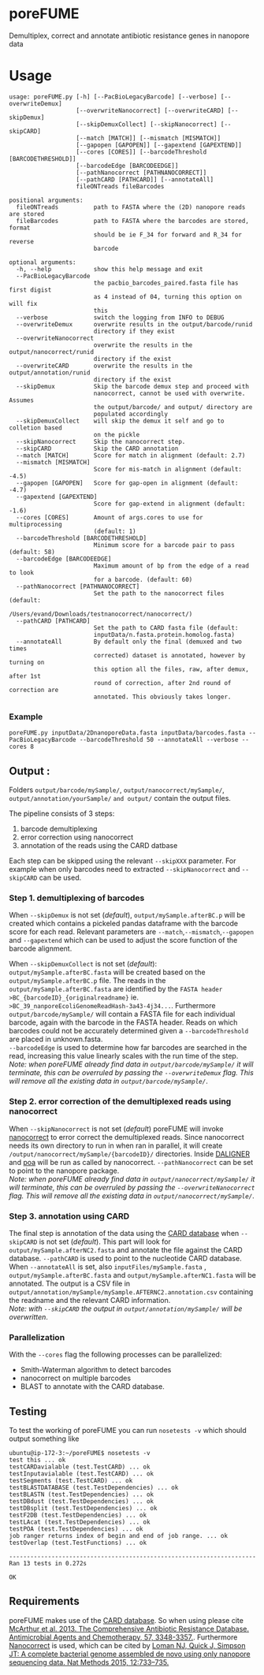 poreFUME
===============

Demultiplex, correct and annotate antibiotic resistance genes in nanopore data




# Usage

```
usage: poreFUME.py [-h] [--PacBioLegacyBarcode] [--verbose] [--overwriteDemux]
                   [--overwriteNanocorrect] [--overwriteCARD] [--skipDemux]
                   [--skipDemuxCollect] [--skipNanocorrect] [--skipCARD]
                   [--match [MATCH]] [--mismatch [MISMATCH]]
                   [--gapopen [GAPOPEN]] [--gapextend [GAPEXTEND]]
                   [--cores [CORES]] [--barcodeThreshold [BARCODETHRESHOLD]]
                   [--barcodeEdge [BARCODEEDGE]]
                   [--pathNanocorrect [PATHNANOCORRECT]]
                   [--pathCARD [PATHCARD]] [--annotateAll]
                   fileONTreads fileBarcodes

positional arguments:
  fileONTreads          path to FASTA where the (2D) nanopore reads are stored
  fileBarcodes          path to FASTA where the barcodes are stored, format
                        should be ie F_34 for forward and R_34 for reverse
                        barcode

optional arguments:
  -h, --help            show this help message and exit
  --PacBioLegacyBarcode
                        the pacbio_barcodes_paired.fasta file has first digist
                        as 4 instead of 04, turning this option on will fix
                        this
  --verbose             switch the logging from INFO to DEBUG
  --overwriteDemux      overwrite results in the output/barcode/runid
                        directory if they exist
  --overwriteNanocorrect
                        overwrite the results in the output/nanocorrect/runid
                        directory if the exist
  --overwriteCARD       overwrite the results in the output/annotation/runid
                        directory if the exist
  --skipDemux           Skip the barcode demux step and proceed with
                        nanocorrect, cannot be used with overwrite. Assumes
                        the output/barcode/ and output/ directory are
                        populated accordingly
  --skipDemuxCollect    will skip the demux it self and go to colletion based
                        on the pickle
  --skipNanocorrect     Skip the nanocorrect step.
  --skipCARD            Skip the CARD annotation
  --match [MATCH]       Score for match in alignment (default: 2.7)
  --mismatch [MISMATCH]
                        Score for mis-match in alignment (default: -4.5)
  --gapopen [GAPOPEN]   Score for gap-open in alignment (default: -4.7)
  --gapextend [GAPEXTEND]
                        Score for gap-extend in alignment (default: -1.6)
  --cores [CORES]       Amount of args.cores to use for multiprocessing
                        (default: 1)
  --barcodeThreshold [BARCODETHRESHOLD]
                        Minimum score for a barcode pair to pass (default: 58)
  --barcodeEdge [BARCODEEDGE]
                        Maximum amount of bp from the edge of a read to look
                        for a barcode. (default: 60)
  --pathNanocorrect [PATHNANOCORRECT]
                        Set the path to the nanocorrect files (default:
                        /Users/evand/Downloads/testnanocorrect/nanocorrect/)
  --pathCARD [PATHCARD]
                        Set the path to CARD fasta file (default:
                        inputData/n.fasta.protein.homolog.fasta)
  --annotateAll         By default only the final (demuxed and two times
                        corrected) dataset is annotated, however by turning on
                        this option all the files, raw, after demux, after 1st
                        round of correction, after 2nd round of correction are
                        annotated. This obviously takes longer.
```


### Example

```poreFUME.py inputData/2DnanoporeData.fasta inputData/barcodes.fasta --PacBioLegacyBarcode --barcodeThreshold 50 --annotateAll --verbose --cores 8```

## Output :

Folders ```output/barcode/mySample/```, ```output/nanocorrect/mySample/```, ```output/annotation/yourSample/``` ```and output/``` contain the output files. 

The pipeline consists of 3 steps:
1.  barcode demultiplexing
2.  error correction using nanocorrect
3.  annotation of the reads using the CARD datbase

Each step can be skipped using the relevant ```--skipXXX``` parameter. For example when only barcodes need to extracted ```--skipNanocorrect``` and ```--skipCARD``` can be used.

### Step 1. demultiplexing of barcodes

When ```--skipDemux``` is not set (_default_), ```output/mySample.afterBC.p``` will be created which contains a pickeled pandas dataframe with the barcode score for each read. Relevant parameters are ```--match```,```--mismatch```,```--gapopen``` and ```--gapextend``` which can be used to adjust the score function of the barcode alignment.  

When ```--skipDemuxCollect``` is not set (_default_): ```output/mySample.afterBC.fasta``` will be created based on the ```output/mySample.afterBC.p``` file. The reads in the ```output/mySample.afterBC.fasta``` are identified by the ```FASTA header >BC_{barcodeID}_{originalreadname}``` ie. ```>BC_39_nanporeEcoliGenomeReadHash-3a43-4j34...```. Furthermore ```output/barcode/mySample/``` will contain a FASTA file for each individual barcode, again with the barcode in the FASTA header. Reads on which barcodes could not be accurately  determined given a ```--barcodeThreshold``` are placed in unknown.fasta.   
```--barcodeEdge``` is used to determine how far barcodes are searched in the read, increasing this value linearly scales with the run time of the step.  
_Note: when poreFUME already find data in ```output/barcode/mySample/``` it will terminate, this can be overruled by passing the ```--overwriteDemux``` flag. This will remove all the existing data in ```output/barcode/mySample/```_.

### Step 2. error correction of the demultiplexed reads using nanocorrect
When ```--skipNanocorrect``` is not set (_default_) poreFUME will invoke [nanocorrect](https://github.com/jts/nanocorrect) to error correct the demultiplexed reads. Since nanocorrect needs its own directory to run in when ran in parallel, it will create ```/output/nanocorrect/mySample/{barcodeID}/``` directories. Inside [DALIGNER](https://github.com/thegenemyers/DALIGNER) and [poa](https://sourceforge.net/projects/poamsa/) will be run as called by nanocorrect. ```--pathNanocorrect``` can be set to point to the nanopore package.  
_Note: when poreFUME already find data in ```output/nanocorrect/mySample/``` it will terminate, this can be overruled by passing the ```--overwriteNanocorrect``` flag. This will remove all the existing data in ```output/nanocorrect/mySample/```_.

### Step 3. annotation using CARD
The final step is annotation of the data using the [CARD database](https://card.mcmaster.ca/) when ```--skipCARD``` is not set (_default_). This part will look for ```output/mySample.afterNC2.fasta``` and annotate the file against the CARD database.  ```--pathCARD``` is used to point to the nucleotide CARD database. When ```--annotateAll``` is set, also ```inputFiles/mySample.fasta``` , ```output/mySample.afterBC.fasta``` and ```output/mySample.afterNC1.fasta``` will be annotated. The output is a CSV file in ```output/annotation/mySample/mySample.AFTERNC2.annotation.csv``` containing the readname and the relevant CARD information.   
_Note: with ```--skipCARD``` the output in ```output/annotation/mySample/``` will be overwritten_.

### Parallelization
With the ```--cores``` flag the following processes can be parallelized: 
* Smith-Waterman algorithm to detect barcodes
* nanocorrect on multiple barcodes
* BLAST to annotate with the CARD database. 

## Testing
To test the working of poreFUME you can run ```nosetests -v``` which should output something like
```
ubuntu@ip-172-3:~/poreFUME$ nosetests -v
test this ... ok
testCARDavialable (test.TestCARD) ... ok
testInputavialable (test.TestCARD) ... ok
testSegments (test.TestCARD) ... ok
testBLASTDATABASE (test.TestDependencies) ... ok
testBLASTN (test.TestDependencies) ... ok
testDBdust (test.TestDependencies) ... ok
testDBsplit (test.TestDependencies) ... ok
testF2DB (test.TestDependencies) ... ok
testLAcat (test.TestDependencies) ... ok
testPOA (test.TestDependencies) ... ok
job ranger returns index of begin and end of job range. ... ok
testOverlap (test.TestFunctions) ... ok

----------------------------------------------------------------------
Ran 13 tests in 0.272s

OK
```

## Requirements
poreFUME makes use of the [CARD database](https://card.mcmaster.ca/). So when using please cite [McArthur et al. 2013. The Comprehensive Antibiotic Resistance Database. Antimicrobial Agents and Chemotherapy, 57, 3348-3357.](http://www.ncbi.nlm.nih.gov/pubmed/23650175). Furthermore [Nanocorrect](https://github.com/jts/nanocorrect) is used, which can be cited by [Loman NJ, Quick J, Simpson JT: A complete bacterial genome assembled de novo using only nanopore sequencing data. Nat Methods 2015, 12:733–735.](http://www.nature.com/nmeth/journal/v12/n8/abs/nmeth.3444.html)
